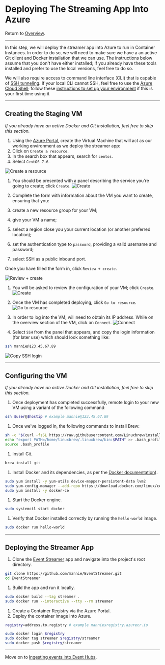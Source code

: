 # Deploying The Streaming App Into Azure
Return to [Overview](ReadMe.md).

---



In this step, we will deploy the streamer app into Azure to run in Container Instances. In order to do so, we will need to make sure we have a an active Git client and Docker installation that we can use. The instructions below assume that you don't have either installed; if you already have these tools installed and prefer to use the local versions, feel free to do so.

We will also require access to command line interface (CLI) that is capable of [SSH tunneling](https://www.ssh.com/ssh/tunneling/). If your local CLI cannot SSH, feel free to use the [Azure Cloud Shell](https://shell.azure.com); follow these [instructions to set up your environment](CloudShell.md) if this is your first time using it.

---

## Creating the Staging VM
*If you already have an active Docker and Git installation, feel free to skip this section.*

1. Using the [Azure Portal](https://portal.azure.com), create the Virtual Machine that will act as our working environment as we deploy the streamer app:
  1. Click on `Create a resource`.
  1. In the search box that appears, search for `centos`.
  1. Select `CentOS 7.6`.

  ![Create a resource](ACI/VM/1.png)

1. You should be presented with a panel describing the service you're going to create; click `Create`.
  ![Create](ACI/VM/2.png)

1. Complete the form with information about the VM you want to create, ensuring that you:
  1. create a new resource group for your VM;
  1. give your VM a name;
  1. select a region close you your current location (or another preferred location);
  1. set the authentication type to `password`, providing a valid username and password;
  1. select SSH as a public inbound port.

  Once you have filled the form in, click `Review + create`.

  ![Review + create](ACI/VM/3.png)

1. You will be asked to review the configuration of your VM; click `Create`.
  ![Create](ACI/VM/4.png)

1. Once the VM has completed deploying, click `Go to resource`.
  ![Go to resource](ACI/VM/5.png)

1. In order to log into the VM, will need to obtain its IP address. While on the overview section of the VM, click on `Connect`.
  ![Connect](ACI/VM/6.png)

1. Select `SSH` from the panel that appears, and copy the login information (for later use) which should look something like:
  ```sh
  ssh mannie@123.45.67.89
  ```
  ![Copy SSH login](ACI/VM/7.png)



---



## Configuring the VM
*If you already have an active Docker and Git installation, feel free to skip this section.*

1. Once deployment has completed successfully, remote login to your new VM using a variant of the following command:
  ```sh
  ssh $user@$hostip # example mannie@123.45.67.89
  ```
1. Once we've logged in, the following commands to install Brew:
  ```sh
  sh -c "$(curl -fsSL https://raw.githubusercontent.com/Linuxbrew/install/master/install.sh)"
  echo "export PATH=/home/linuxbrew/.linuxbrew/bin:$PATH" >> .bash_profile
  source .bash_profile
  ```

1. Install Git.
  ```sh
  brew install git
  ```
1. Install Docker and its dependencies, as per the [Docker documentation](https://docs.docker.com/v17.09/engine/installation/linux/docker-ce/centos/#install-using-the-repository)).
  ```sh
  sudo yum install -y yum-utils device-mapper-persistent-data lvm2
  sudo yum-config-manager --add-repo https://download.docker.com/linux/centos/docker-ce.repo
  sudo yum install -y docker-ce
  ```
1. Start the Docker engine.
  ```sh
  sudo systemctl start docker
  ```
1. Verify that Docker installed correctly by running the `hello-world` image.
  ```sh
  sudo docker run hello-world
  ```



---



## Deploying the Streamer App

1. Clone the [Event Streamer](https://github.com/mannie/EventStreamer) app and navigate into the project's root directory.
  ```sh
  git clone https://github.com/mannie/EventStreamer.git
  cd EventStreamer
  ```
1. Build the app and run it locally.
  ```sh
  sudo docker build --tag streamer .
  sudo docker run --interactive --tty --rm streamer
  ```
1. Create a Container Registry via the Azure Portal.
1. Deploy the container image into Azure.
  ```sh
  registry=address.to.registry # example manniesregistry.azurecr.io

  sudo docker login $registry
  sudo docker tag streamer $registry/streamer
  sudo docker push $registry/streamer
  ```



---
Move on to [Ingesting events into Event Hubs](EventHubs.md).
